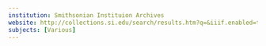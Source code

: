 ```yaml
---
institution: Smithsonian Instituion Archives
website: http://collections.si.edu/search/results.htm?q=&iiif.enabled=true
subjects: [Various]
---
```

